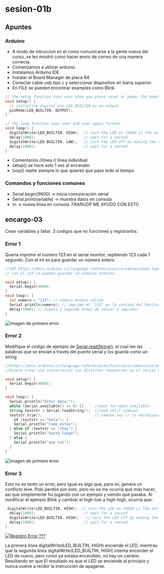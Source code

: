 # sesion-01b

## Apuntes

### Arduino

- A modo de intruccion en el como comunicarse a la gente nueva del curso, se les mostró como hacer envio de correo de una manera correcta.
- Comenzamos a utilizar arduino.
- Instalamos Arduino IDE
- Instalar el Board Manager de placa R4.
- Conectar cable usb tipo c y seleccionar dispositivo en barra superior.
- En FILE se pueden encontrar examples como Blink.

```cpp
// the setup function runs once when you press reset or power the board
void setup() {
  // initialize digital pin LED_BUILTIN as an output.
  pinMode(LED_BUILTIN, OUTPUT);
}

// the loop function runs over and over again forever
void loop() {
  digitalWrite(LED_BUILTIN, HIGH);  // turn the LED on (HIGH is the voltage level)
  delay(1000);                      // wait for a second
  digitalWrite(LED_BUILTIN, LOW);   // turn the LED off by making the voltage LOW
  delay(1000);                      // wait for a second
}
```

- Comentarios //linea
// línea individual
- setup() se hace solo 1 vez al encender.
- loop() repite siempre lo que quieres que pase todo el tiempo.

### Comandos y funciones comunes

- Serial.begin(9600) → inicia comunicación serial
- Serial.print(variable) → muestra datos en consola
- \n → nueva línea en consola. FRANUDP ME AYUDO CON ESTO

## encargo-03

Crear variables y fallar. 3 codigos que no funciones y registrarlos.

### Error 1

Quería imprimir el número 123 en el serial monitor, repitiendo 123 cada 1 segundo. Con el int es para guardar un número entero.

```cpp
//iNT https://docs.arduino.cc/language-reference/en/variables/data-types/int
// con el int se pueden guardar un números enteros.

void setup() {
  Serial.begin(9600);
}
void loop() {
  int numero = "123"; // número entero válido
  Serial.println(numero); // imprime el "123" en la ventana del Monitor Serial
  delay(1000); // Espera 1 segundo antes de volver a imprimir
}
```

![imagen de primero error](./imagenes/error1.png)

### Error 2

Modifique el codigo de ejemplo de [Serial.readString()](https://docs.arduino.cc/language-reference/en/functions/communication/serial/readString), el cual lee las palabras que se envían a través del puerto serial y los guarda como un string.

```cpp
//https://docs.arduino.cc/language-reference/en/functions/communication/serial/readString
//Quiero crear una conversacion con distintas respuestas en el serial monitor

void setup() {
  Serial.begin(9600);
}

void loop() {
  Serial.println("Enter data:");
  while (Serial.available() == 0) {}     //wait for data available
  String teststr = Serial.readString();  //read until timeout
  teststr.trim();                        // remove any \r \n whitespace at the end of the String
    if (teststr == "hola"); { 
    Serial.println("Como estas");
  } else if (teststr == "chau") {
    Serial.println("hasta luego");
  } else {
    Serial.println("que tal");
  }
}
```

![imagen de primero error](./imagenes/error2.png)

### Error 3

Esto no es tanto un error, pero igual es algo que, para mí, genera un conflicto leve. Pido perdón por esto, pero no se me ocurría qué más hacer, así que simplemente fui jugando con un ejemplo y viendo qué pasaba. Al modificar el ejemplo Blink y cambiar el high-low a high-high, ocurría que:

```cpp
 digitalWrite(LED_BUILTIN, HIGH);  // turn the LED on (HIGH is the voltage level)
  delay(1000);                      // wait for a second
  digitalWrite(LED_BUILTIN, HIGH);   // turn the LED off by making the voltage LOW
  delay(1000);                      // wait for a second
}
```

[![Registro Error ???](https://img.youtube.com/vi/3wDIDZGPhik/0.jpg)](https://youtu.be/3wDIDZGPhik)

La primera línea digitalWrite(LED_BUILTIN, HIGH) enciende el LED, mientras que la segunda línea digitalWrite(LED_BUILTIN, HIGH) intenta encender el LED de nuevo, pero como ya estaba encendido, no hay un cambio. Resultando en que El resultado es que el LED se enciende al principio y nunca vuelve a recibir la instrucción de apagarse.
